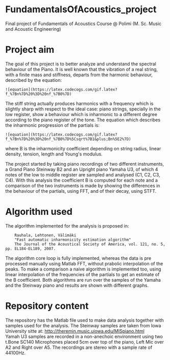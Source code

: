 # FundamentalsOfAcoustics_project
Final project of Fundamentals of Acoustics Course @ Polimi (M. Sc. Music and Acoustic Engineering)

# Project aim
The goal of this project is to better analyze and understand the spectral behaviour of the Piano. It is well known that the vibration of a real string, with a finite mass and stiffness, departs from the harmonic behaviour, described by the equation:
```
![equation](https://latex.codecogs.com/gif.latex?f_%7Bn%7D%20%3D%20nf_%7B0%7D)
```
The stiff string actually produces harmonics with a frequency which is slightly sharp with respect to the ideal case: piano strings, specially in the low register, show a behaviour which is inharmonic to a different degree according to the piano register of the tone. The equation which describes the inharmonic progression of the partials is:
```
![equation](https://latex.codecogs.com/gif.latex?f_%7Bn%7D%20%3D%20nf_%7B0%7D%5Csqrt%7B1&plus;Bn%5E2%7D)
```
where B is the inharmonicity coefficient depending on string radius, linear density, tension, length and Young's modulus. 

The project started by taking piano recordings of two different instruments, a Grand Piano Steinway B2 and an Upright piano Yamaha U3, of which 4 notes of the low to middle register are sampled and analysed (C1, C2, C3, C4).
With this analysis the coefficient B is computed for each note and a comparison of the two instruments is made by showing the differences in the behaviour of the partials, using FFT, and of their decay, using STFT. 

# Algorithm used
The algorithm implemented for the analysis is proposed in:
```
    Rauhala, Lehtonen, Välimäki
    "Fast automatic inharmonicity estimation algorithm"
    The Journal of the Acoustical Society of America, vol. 121, no. 5, pp. EL184-EL189, 2007.
```

The algorithm core loop is fully implemented, whereas the data is pre processed manually using Matlab FFT, without prabolic interpolation of the peaks. To make a comparison a naive algorithm is implemented too, using linear interpolation of the frequencies of the partials to get an estimate of the B coefficient.
Both algorithms are run over the samples of the Yamaha and the Steinway piano and results are shown with different graphs.

# Repository content
The repository has the Matlab file used to make data analysis together with samples used for the analysis. The Steinway samples are taken from Iowa University sitte at:
http://theremin.music.uiowa.edu/MISpiano.html<br>
Yamah U3 samples are recorded in a non-anechoic environment using two t.Bone SC140 Microphones placed 5cm over top of the piano, Left Mic over A2 and Right over A5. The recordings are stereo with a sample rate of 44100Hz.
